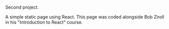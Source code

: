 Second project.

A simple static page using React.
This page was coded alongside Bob Ziroll in his "Introduction to React" course.

